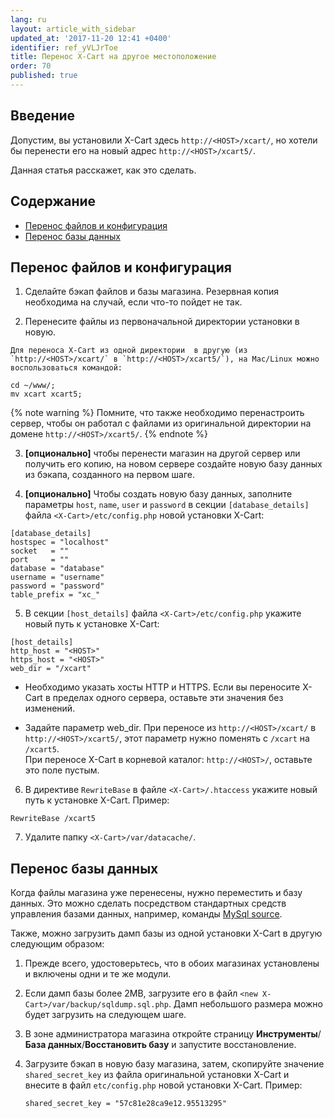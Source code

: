 ```yaml
---
lang: ru
layout: article_with_sidebar
updated_at: '2017-11-20 12:41 +0400'
identifier: ref_yVLJrToe
title: Перенос X-Cart на другое местоположение
order: 70
published: true
---
```

## Введение

Допустим, вы установили X-Cart здесь `http://<HOST>/xcart/`, но хотели бы перенести его на новый адрес `http://<HOST>/xcart5/`.  

Данная статья расскажет, как это сделать.

## Содержание

*   [Перенос файлов и конфигурация](#перенос-файлов-и-конфигурация)
*   [Перенос базы данных](#перенос-базы-данных)

## Перенос файлов и конфигурация

  1. Сделайте бэкап файлов и базы магазина. Резервная копия необходима на случай, если что-то пойдет не так. 

  2. Перенесите файлы из первоначальной директории установки в новую.

    Для переноса X-Cart из одной директории  в другую (из `http://<HOST>/xcart/` в `http://<HOST>/xcart5/`), на Mac/Linux можно воспользоваться командой:

  ```
  cd ~/www/;
  mv xcart xcart5;
  ```

  {% note warning %}
  Помните, что также необходимо перенастроить сервер, чтобы он работал с файлами из оригинальной директории на домене `http://<HOST>/xcart5/`.
  {% endnote %}
   
  3. **[опционально]** чтобы перенести магазин на другой сервер или получить его копию, на новом сервере создайте новую базу данных из бэкапа, созданного на первом шаге. 

  4. **[опционально]** Чтобы создать новую базу данных, заполните параметры `host`, `name`, `user` и `password` в секции `[database_details]` файла `<X-Cart>/etc/config.php` новой установки X-Cart:

  ```
  [database_details]
  hostspec = "localhost"
  socket   = ""
  port     = ""
  database = "database"
  username = "username"
  password = "password"
  table_prefix = "xc_"
  ```
    
  5. В секции `[host_details]` файла `<X-Cart>/etc/config.php` укажите новый путь к установке X-Cart:  
 
  ```
  [host_details]
  http_host = "<HOST>"
  https_host = "<HOST>"
  web_dir = "/xcart"
  ```

  -	Необходимо указать хосты HTTP и HTTPS. Если вы переносите X-Cart в пределах одного сервера, оставьте эти значения без изменений.     

  -	Задайте параметр web_dir. При переносе из `http://<HOST>/xcart/` в `http://<HOST>/xcart5/`, этот параметр нужно поменять с `/xcart` на `/xcart5`.     
  При переносе X-Cart в корневой каталог: `http://<HOST>/`, оставьте это поле пустым.  
  
  
  6. В директиве `RewriteBase` в файле `<X-Cart>/.htaccess` укажите новый путь к установке X-Cart. Пример:
   
  ```
  RewriteBase /xcart5
  ```
  
  7. Удалите папку `<X-Cart>/var/datacache/`. 
 
## Перенос базы данных
 
 Когда файлы магазина уже перенесены, нужно переместить и базу данных. Это можно сделать посредством стандартных средств управления базами данных, например, команды [MySql source](https://dev.mysql.com/doc/mysql-backup-excerpt/5.7/en/reloading-sql-format-dumps.html). 
 
 Также, можно загрузить дамп базы из одной установки X-Cart в другую следующим образом:
 
 1. Прежде всего, удостоверьтесь, что в обоих магазинах установлены и включены одни и те же модули.
 
 2. Если дамп базы более 2MB, загрузите его в файл `<new X-Cart>/var/backup/sqldump.sql.php`. Дамп небольшого размера можно будет загрузить на следующем шаге. 
 
 3. В зоне администратора магазина откройте страницу **Инструменты**/**База данных**/**Восстановить базу** и запустите восстановление. 
 
 4. Загрузите бэкап в новую базу магазина, затем, скопируйте значение `shared_secret_key` из файла оригинальной установки X-Cart и внесите в файл `etc/config.php` новой установки X-Cart. Пример:
 
    ```
    shared_secret_key = "57c81e28ca9e12.95513295"
    ```
